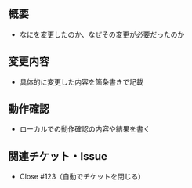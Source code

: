 ## 概要
- なにを変更したのか、なぜその変更が必要だったのか

## 変更内容
- 具体的に変更した内容を箇条書きで記載

## 動作確認
- ローカルでの動作確認の内容や結果を書く

## 関連チケット・Issue
- Close #123（自動でチケットを閉じる）